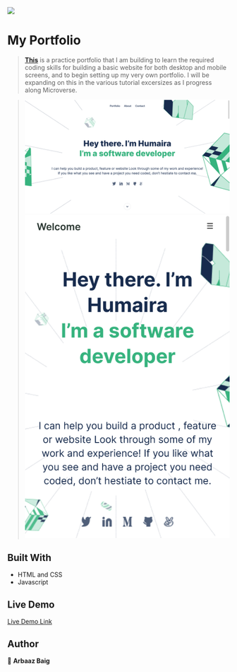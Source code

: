 ![](https://img.shields.io/badge/Microverse-blueviolet)

# My Portfolio

> **[This](https://qwibbler.github.io/my-portfolio/)** is a practice portfolio that I am building to learn the required coding skills for building a basic website for both desktop and mobile screens, and to begin setting up my very own portfolio. I will be expanding on this in the various tutorial excersizes as I progress along Microverse.

> ![screenshot](images/Screenshot-desktop.png)
> ![screenshot](images/Screenshot-mobile.png)



## Built With

- HTML and CSS
- Javascript

## Live Demo

[Live Demo Link](https://qwibbler.github.io/my-portfolio/)



## Author

👤 **Arbaaz Baig**

